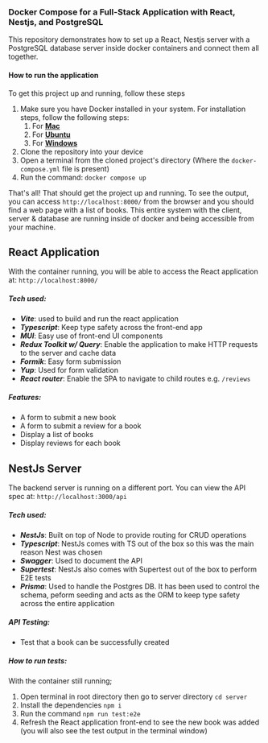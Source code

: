 ### Docker Compose for a Full-Stack Application with React, Nestjs, and PostgreSQL

This repository demonstrates how to set up a React, Nestjs server with a PostgreSQL database server inside docker containers and connect them all together.

#### How to run the application

To get this project up and running, follow these steps

1. Make sure you have Docker installed in your system. For installation steps, follow the following steps:
    1. For **[Mac](https://docs.docker.com/desktop/install/mac-install/)**
    2. For **[Ubuntu](https://docs.docker.com/desktop/install/linux-install/)**
    3. For **[Windows](https://docs.docker.com/desktop/install/windows-install/)**
2. Clone the repository into your device
3. Open a terminal from the cloned project's directory (Where the `docker-compose.yml` file is present)
4. Run the command: `docker compose up`

That's all! That should get the project up and running. To see the output, you can access `http://localhost:8000/` from the browser and you should find a web page with a list of books. This entire system with the client, server & database are running inside of docker and being accessible from your machine.

## React Application
With the container running, you will be able to access the React application at:
`http://localhost:8000/`
##### Tech used:
- ***Vite***: used to build and run the react application
- ***Typescript***: Keep type safety across the front-end app
- ***MUI***: Easy use of front-end UI components
- ***Redux Toolkit w/ Query***: Enable the application to make HTTP requests to the server and cache data
- ***Formik***: Easy form submission
- ***Yup***: Used for form validation
- ***React router***: Enable the SPA to navigate to child routes e.g. `/reviews`
##### Features:
- A form to submit a new book
- A form to submit a review for a book
- Display a list of books
- Display reviews for each book

## NestJs Server
The backend server is running on a different port. You can view the API spec at:
`http://localhost:3000/api`
##### Tech used:
- ***NestJs***: Built on top of Node to provide routing for CRUD operations
- ***Typescript***: NestJs comes with TS out of the box so this was the main reason Nest was chosen
- ***Swagger***: Used to document the API
- ***Supertest***: NestJs also comes with Supertest out of the box to perform E2E tests
- ***Prisma***: Used to handle the Postgres DB. It has been used to control the schema, peform seeding and acts as the ORM to keep type safety across the entire application
##### API Testing:
- Test that a book can be successfully created
##### How to run tests:
With the container still running;
1. Open terminal in root directory then go to server directory `cd server`
2. Install the dependencies `npm i`
2. Run the command `npm run test:e2e`
3. Refresh the React application front-end to see the new book was added (you will also see the test output in the terminal window)
